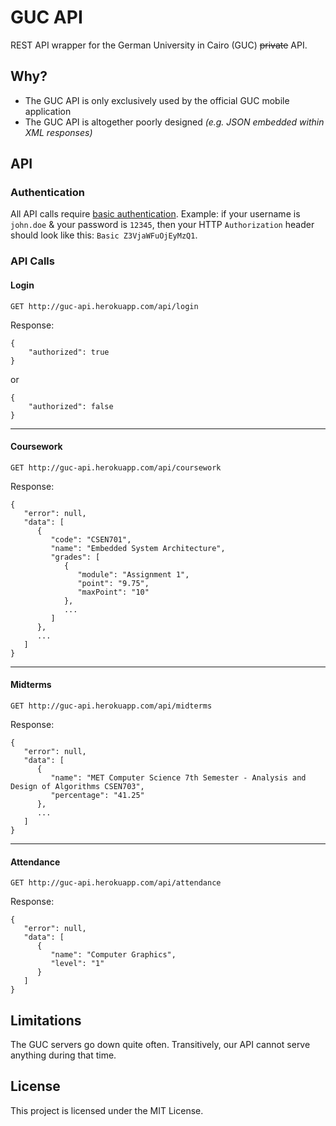 # GUC API

REST API wrapper for the German University in Cairo (GUC) ~~private~~ API.

## Why?

* The GUC API is only exclusively used by the official GUC mobile application
* The GUC API is altogether poorly designed _(e.g. JSON embedded within XML responses)_

## API

### Authentication

All API calls require [basic authentication](https://en.wikipedia.org/wiki/Basic_access_authentication#Client_side).
Example: if your username is `john.doe` & your password is `12345`, then your HTTP `Authorization` header should look like this: `Basic Z3VjaWFuOjEyMzQ1`.

### API Calls

#### Login 

`GET http://guc-api.herokuapp.com/api/login`

Response:
```
{
    "authorized": true
}
```
or
```
{
    "authorized": false
}
```

***

#### Coursework 

`GET http://guc-api.herokuapp.com/api/coursework`

Response:
```
{  
   "error": null,
   "data": [  
      {  
         "code": "CSEN701",
         "name": "Embedded System Architecture",
         "grades": [  
            {  
               "module": "Assignment 1",
               "point": "9.75",
               "maxPoint": "10"
            },
            ...
         ]
      },
      ...
   ]
}
```

***

#### Midterms 

`GET http://guc-api.herokuapp.com/api/midterms`

Response:
```
{  
   "error": null,
   "data": [  
      {  
         "name": "MET Computer Science 7th Semester - Analysis and Design of Algorithms CSEN703",
         "percentage": "41.25"
      },
      ...
   ]
}
```

***

#### Attendance 

`GET http://guc-api.herokuapp.com/api/attendance`

Response:
```
{  
   "error": null,
   "data": [  
      {  
         "name": "Computer Graphics",
         "level": "1"
      }
   ]
}
```

## Limitations

The GUC servers go down quite often. Transitively, our API cannot serve anything during that time.

## License

This project is licensed under the MIT License.
